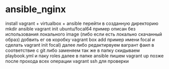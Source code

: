 # ansible_nginx
install vagrant + virtualbox + ansible 
 перейти в  созданную директорию mkdir ansible 
 vagrant init  ubuntu/focal64    пример описан без использования локального image
 (либо если есть локально скачанный образ) добвить ег ов коробку  vagrant box  add пример  имени  focal и сделать  vagrant init focal)
 далее либо редактирвуем вагрант фаил в соответствие с  git  либо заменяем 
так же в папку  скидываем  playbook.yml  и  паку  roles 
далее в папке ansible   пишем vagrant up
позже после прохода всех операции vagrant ssh для проверки 

